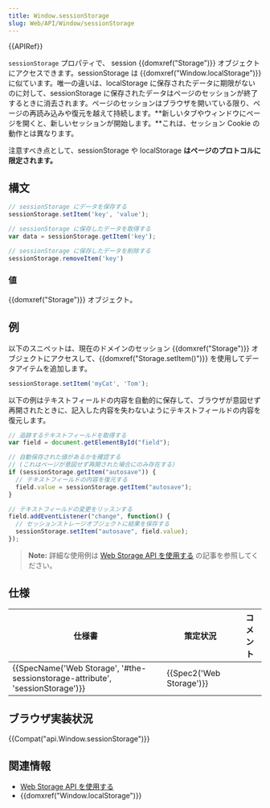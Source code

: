 ```yaml
---
title: Window.sessionStorage
slug: Web/API/Window/sessionStorage
---
```


{{APIRef}}

`sessionStorage` プロパティで、 session {{domxref("Storage")}} オブジェクトにアクセスできます。sessionStorage は {{domxref("Window.localStorage")}} に似ています。唯一の違いは、localStorage に保存されたデータに期限がないのに対して、sessionStorage に保存されたデータはページのセッションが終了するときに消去されます。ページのセッションはブラウザを開いている限り、ページの再読み込みや復元を越えて持続します。**新しいタブやウィンドウにページを開くと、新しいセッションが開始します。**これは、セッション Cookie の動作とは異なります。

注意すべき点として、sessionStorage や localStorage **はページのプロトコルに限定されます。**

## 構文

```js
// sessionStorage にデータを保存する
sessionStorage.setItem('key', 'value');

// sessionStorage に保存したデータを取得する
var data = sessionStorage.getItem('key');

// sessionStorage に保存したデータを削除する
sessionStorage.removeItem('key')
```

### 値

{{domxref("Storage")}} オブジェクト。

## 例

以下のスニペットは、現在のドメインのセッション {{domxref("Storage")}} オブジェクトにアクセスして、{{domxref("Storage.setItem()")}} を使用してデータアイテムを追加します。

```js
sessionStorage.setItem('myCat', 'Tom');
```

以下の例はテキストフィールドの内容を自動的に保存して、ブラウザが意図せず再開されたときに、記入した内容を失わないようにテキストフィールドの内容を復元します。

```js
// 追跡するテキストフィールドを取得する
var field = document.getElementById("field");

// 自動保存された値があるかを確認する
// (これはページが意図せず再開された場合にのみ存在する)
if (sessionStorage.getItem("autosave")) {
  // テキストフィールドの内容を復元する
  field.value = sessionStorage.getItem("autosave");
}

// テキストフィールドの変更をリッスンする
field.addEventListener("change", function() {
  // セッションストレージオブジェクトに結果を保存する
  sessionStorage.setItem("autosave", field.value);
});
```

> **Note:** 詳細な使用例は [Web Storage API を使用する](/ja/docs/Web/API/Web_Storage_API/Using_the_Web_Storage_API) の記事を参照してください。

## 仕様

| 仕様書                                                                                                   | 策定状況                         | コメント |
| -------------------------------------------------------------------------------------------------------- | -------------------------------- | -------- |
| {{SpecName('Web Storage', '#the-sessionstorage-attribute', 'sessionStorage')}} | {{Spec2('Web Storage')}} |          |

## ブラウザ実装状況

{{Compat("api.Window.sessionStorage")}}

## 関連情報

- [Web Storage API を使用する](/ja/docs/Web/API/Web_Storage_API/Using_the_Web_Storage_API)
- {{domxref("Window.localStorage")}}
